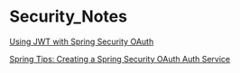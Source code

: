 # Security_Notes

[Using JWT with Spring Security OAuth](http://www.baeldung.com/spring-security-oauth-jwt)

[Spring Tips: Creating a Spring Security OAuth Auth Service](https://www.youtube.com/watch?v=EoK5a99Bmjc&feature=youtu.be)

